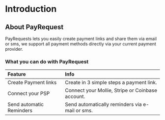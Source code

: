 # Introduction

## About PayRequest

PayRequests lets you easily create payment links and share them via email or sms, we support all payment methods directly via your current payment provider.

### What you can do with PayRequest

| Feature | Info |
| :--- | :--- |
| Create Payment links | Create in 3 simple steps a payment link. |
| Connect your PSP | Connect your Mollie, Stripe or Coinbase account. |
| Send automatic Reminders | Send automatically reminders via e-mail or sms. |

